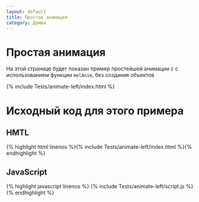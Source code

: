 ```yaml
---
layout: default
title: Простая анимация
category: Демки
---
```

# Простая анимация #

На этой странице будет показан пример простейшей анимации с
с использованием функции `melAnim`, без создания объектов

<div class="testcase-wrap">
{% include Tests/animate-left/index.html %}
</div>

# Исходный код для этого примера #

## HMTL ##

{% highlight html linenos %}{% include Tests/animate-left/index.html %}{% endhighlight %}

## JavaScript ##

{% highlight javascript linenos %}
    {% include Tests/animate-left/script.js %}
{% endhighlight %}

<!-- скрипт, начинающий тест -->
<script>
$("body").on("teststart", function (e, myElement) {
    {% include Tests/animate-left/script.js %}
});
</script>
